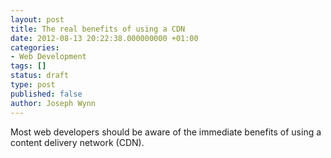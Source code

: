 ```yaml
---
layout: post
title: The real benefits of using a CDN
date: 2012-08-13 20:22:38.000000000 +01:00
categories:
- Web Development
tags: []
status: draft
type: post
published: false
author: Joseph Wynn
---
```


Most web developers should be aware of the immediate benefits of using a content delivery network (CDN).